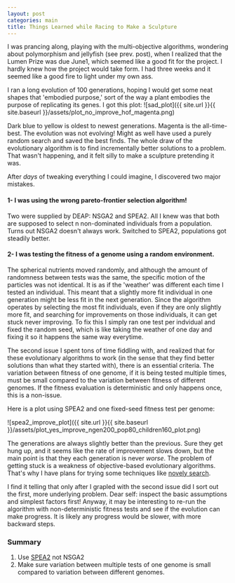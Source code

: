 ```yaml
---
layout: post
categories: main
title: Things Learned while Racing to Make a Sculpture
---
```


I was prancing along, playing with the multi-objective algorithms, wondering about polymorphism and jellyfish (see prev. post), when I realized that the Lumen Prize was due June1, which seemed like a good fit for the project. I hardly knew how the project would take form. I had three weeks and it seemed like a good fire to light under my own ass.

I ran a long evolution of 100 generations, hoping I would get some neat shapes that 'embodied purpose,' sort of the way a plant embodies the purpose of replicating its genes. I got this plot:
![sad_plot]({{ site.url }}{{ site.baseurl }}/assets/plot_no_improve_hof_magenta.png)

Dark blue to yellow is oldest to newest generations. Magenta is the all-time-best.
The evolution was not evolving! Might as well have used a purely random search and saved the best finds. The whole draw of the evolutionary algorithm is to find incrementally better solutions to a problem. That wasn't happening, and it felt silly to make a sculpture pretending it was.

After *days* of tweaking everything I could imagine, I discovered two major mistakes.

#### 1- I was using the wrong pareto-frontier selection algorithm! 
Two were supplied by DEAP: NSGA2 and SPEA2. All I knew was that both are supposed to select n non-dominated individuals from a population. Turns out NSGA2 doesn't always work. Switched to SPEA2, populations got steadily better.

#### 2- I was testing the fitness of a genome using a random environment. 
The spherical nutrients moved randomly, and although the amount of randomness between tests was the same, the specific motion of the particles was not identical. It is as if the 'weather' was different each time I tested an individual. This meant that a slightly more fit individual in one generation might be less fit in the next generation. Since the algorithm operates by selecting the most fit individuals, even if they are only slightly more fit, and searching for improvements on those individuals, it can get stuck never improving. To fix this I simply ran one test per indvidual and fixed the random seed, which is like taking the weather of one day and fixing it so it happens the same way everytime.

The second issue I spent tons of time fiddling with, and realized that for these evolutionary algorithms to work (in the sense that they find better solutions than what they started with), there is an essential criteria. The variation between fitness of one genome, if it is being tested multiple times, must be small compared to the variation between fitness of different genomes. If the fitness evaluation is deterministic and only happens once, this is a non-issue.

Here is a plot using SPEA2 and one fixed-seed fitness test per genome:

![spea2_improve_plot]({{ site.url }}{{ site.baseurl }}/assets/plot_yes_improve_ngen200_pop80_children160_plot.png)

The generations are always slightly better than the previous. Sure they get hung up, and it seems like the rate of improvement slows down, but the main point is that they each generation is never *worse*. The problem of getting stuck is a weakness of objective-based evolutionary algorithms. That's why I have plans for trying some techniques like [novely search](http://eplex.cs.ucf.edu/noveltysearch/userspage/).


I find it telling that only after I grapled with the second issue did I sort out the first, more underlying problem. Dear self: inspect the basic assumptions and simplest factors first! Anyway, it may be interesting to re-run the algorithm with non-deterministic fitness tests and see if the evolution can make progress. It is likely any progress would be slower, with more backward steps.

### Summary
1. Use [SPEA2](http://deap.readthedocs.io/en/master/api/tools.html?highlight=nsga#deap.tools.selSPEA2) not NSGA2
2. Make sure variation between multiple tests of one genome is small compared to variation between different genomes.
